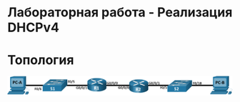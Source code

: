 # Лабораторная работа - Реализация DHCPv4 

# Топология

![Image alt](https://github.com/giendo152/network-basic/blob/main/practice/pra8.1/1.png)
